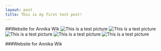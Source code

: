 ```yaml
---
layout: post
title: This is my first test post!
---
```

##Website for Annika Wik
![This is a test picture]({{site.url}}/images/annika1.png)
![This is a test picture]({{site.url}}/images/annika2.png)
![This is a test picture]({{site.url}}/images/annika3.png)
![This is a test picture]({{site.url}}/images/annika4.png)
![This is a test picture]({{site.url}}/images/annika5.png)

###Website for Annika Wik

